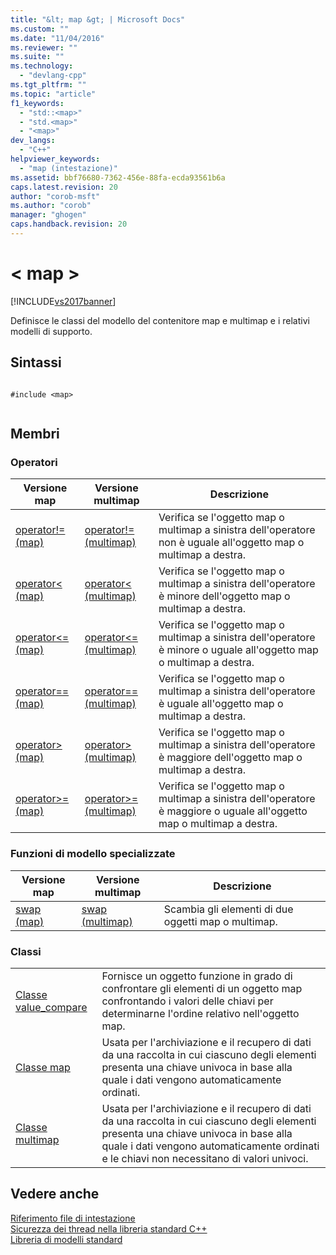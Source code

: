 ```yaml
---
title: "&lt; map &gt; | Microsoft Docs"
ms.custom: ""
ms.date: "11/04/2016"
ms.reviewer: ""
ms.suite: ""
ms.technology: 
  - "devlang-cpp"
ms.tgt_pltfrm: ""
ms.topic: "article"
f1_keywords: 
  - "std::<map>"
  - "std.<map>"
  - "<map>"
dev_langs: 
  - "C++"
helpviewer_keywords: 
  - "map (intestazione)"
ms.assetid: bbf76680-7362-456e-88fa-ecda93561b6a
caps.latest.revision: 20
author: "corob-msft"
ms.author: "corob"
manager: "ghogen"
caps.handback.revision: 20
---
```

# &lt; map &gt;
[!INCLUDE[vs2017banner](../assembler/inline/includes/vs2017banner.md)]

Definisce le classi del modello del contenitore map e multimap e i relativi modelli di supporto.  
  
## Sintassi  
  
```  
  
#include <map>  
  
```  
  
## Membri  
  
### Operatori  
  
|Versione map|Versione multimap|Descrizione|  
|------------------|-----------------------|-----------------|  
|[operator\!\= \(map\)](../Topic/operator!=%20\(map\).md)|[operator\!\= \(multimap\)](../Topic/operator!=%20\(multimap\).md)|Verifica se l'oggetto map o multimap a sinistra dell'operatore non è uguale all'oggetto map o multimap a destra.|  
|[operator\< \(map\)](../Topic/operator==%20\(map\).md)|[operator\< \(multimap\)](../Topic/operator==%20\(multimap\).md)|Verifica se l'oggetto map o multimap a sinistra dell'operatore è minore dell'oggetto map o multimap a destra.|  
|[operator\<\= \(map\)](../Topic/operator%3C%20\(map\).md)|[operator\<\= \(multimap\)](../Topic/operator%3C%20\(multimap\).md)|Verifica se l'oggetto map o multimap a sinistra dell'operatore è minore o uguale all'oggetto map o multimap a destra.|  
|[operator\=\= \(map\)](../Topic/operator%3C=%20\(map\).md)|[operator\=\= \(multimap\)](../Topic/operator%3C=%20\(multimap\).md)|Verifica se l'oggetto map o multimap a sinistra dell'operatore è uguale all'oggetto map o multimap a destra.|  
|[operator\> \(map\)](../Topic/operator%3E%20\(map\).md)|[operator\> \(multimap\)](../Topic/operator%3E%20\(multimap\).md)|Verifica se l'oggetto map o multimap a sinistra dell'operatore è maggiore dell'oggetto map o multimap a destra.|  
|[operator\>\= \(map\)](../Topic/operator%3E=%20\(map\).md)|[operator\>\= \(multimap\)](../Topic/operator%3E=%20\(multimap\).md)|Verifica se l'oggetto map o multimap a sinistra dell'operatore è maggiore o uguale all'oggetto map o multimap a destra.|  
  
### Funzioni di modello specializzate  
  
|Versione map|Versione multimap|Descrizione|  
|------------------|-----------------------|-----------------|  
|[swap \(map\)](../Topic/swap%20\(map\).md)|[swap \(multimap\)](../Topic/swap%20\(multimap\).md)|Scambia gli elementi di due oggetti map o multimap.|  
  
### Classi  
  
|||  
|-|-|  
|[Classe value\_compare](../standard-library/value-compare-class-map.md)|Fornisce un oggetto funzione in grado di confrontare gli elementi di un oggetto map confrontando i valori delle chiavi per determinarne l'ordine relativo nell'oggetto map.|  
|[Classe map](../standard-library/map-class.md)|Usata per l'archiviazione e il recupero di dati da una raccolta in cui ciascuno degli elementi presenta una chiave univoca in base alla quale i dati vengono automaticamente ordinati.|  
|[Classe multimap](../standard-library/multimap-class.md)|Usata per l'archiviazione e il recupero di dati da una raccolta in cui ciascuno degli elementi presenta una chiave univoca in base alla quale i dati vengono automaticamente ordinati e le chiavi non necessitano di valori univoci.|  
  
## Vedere anche  
 [Riferimento file di intestazione](../standard-library/cpp-standard-library-header-files.md)   
 [Sicurezza dei thread nella libreria standard C\+\+](../standard-library/thread-safety-in-the-cpp-standard-library.md)   
 [Libreria di modelli standard](../misc/standard-template-library.md)